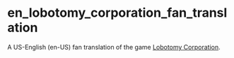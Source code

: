 # en_lobotomy_corporation_fan_translation
A US-English (en-US) fan translation of the game [Lobotomy Corporation](https://store.steampowered.com/app/568220/Lobotomy_Corporation__Monster_Management_Simulation/).
